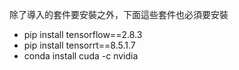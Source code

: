 
除了導入的套件要安裝之外，下面這些套件也必須要安裝

* pip install tensorflow==2.8.3
* pip install tensorrt==8.5.1.7
* conda install cuda -c nvidia